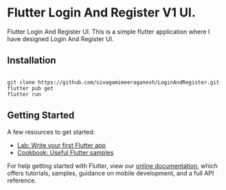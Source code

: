 # Flutter Login And Register V1 UI. 

Flutter Login And Register UI. 
This is a simple flutter application where I have designed Login And Register UI.

## Installation

``` 

git clone https://github.com/sivagamimeeraganesh/LoginAndRegister.git
flutter pub get
flutter run 

```



## Getting Started

A few resources to get started:

- [Lab: Write your first Flutter app](https://flutter.dev/docs/get-started/codelab)
- [Cookbook: Useful Flutter samples](https://flutter.dev/docs/cookbook)

For help getting started with Flutter, view our
[online documentation](https://flutter.dev/docs), which offers tutorials,
samples, guidance on mobile development, and a full API reference.
